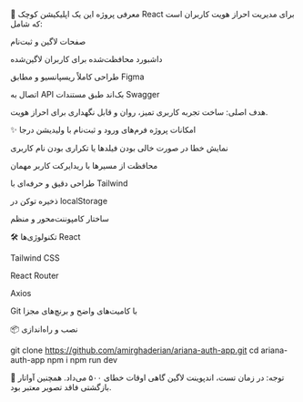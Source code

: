 


🚀 معرفی پروژه
این یک اپلیکیشن کوچک React برای مدیریت احراز هویت کاربران است که شامل:

صفحات لاگین و ثبت‌نام

داشبورد محافظت‌شده برای کاربران لاگین‌شده

طراحی کاملاً ریسپانسیو و مطابق Figma

اتصال به API بک‌اند طبق مستندات Swagger

هدف اصلی: ساخت تجربه کاربری تمیز، روان و قابل نگهداری برای احراز هویت.

✨ امکانات پروژه
فرم‌های ورود و ثبت‌نام با ولیدیشن درجا

نمایش خطا در صورت خالی بودن فیلدها یا تکراری بودن نام کاربری

محافظت از مسیرها با ریدایرکت کاربر مهمان

طراحی دقیق و حرفه‌ای با Tailwind

ذخیره توکن در localStorage

ساختار کامپوننت‌محور و منظم

🛠 تکنولوژی‌ها
React

Tailwind CSS

React Router

Axios

Git با کامیت‌های واضح و برنچ‌های مجزا

📦 نصب و راه‌اندازی

git clone https://github.com/amirghaderian/ariana-auth-app.git
cd ariana-auth-app
npm i
npm run dev

📌 توجه:
در زمان تست، اندپوینت لاگین گاهی اوقات خطای ۵۰۰ می‌داد. همچنین آواتار بازگشتی فاقد تصویر معتبر بود.
